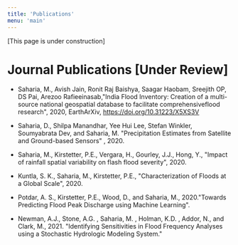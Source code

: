 ```yaml
---
title: 'Publications'
menu: 'main'
---
```


[This page is under construction]

# Journal Publications [Under Review]

- Saharia, M., Avish Jain, Ronit Raj Baishya, Saagar Haobam, Sreejith OP, DS Pai, Arezoo Rafieeinasab,"India Flood Inventory: Creation of a multi-source national geospatial database to facilitate comprehensiveflood research", 2020, EarthArXiv, https://doi.org/10.31223/X5XS3V 

- Saharia, D., Shilpa Manandhar, Yee Hui Lee, Stefan Winkler, Soumyabrata Dev, and Saharia, M. "Precipitation Estimates from Satellite and Ground-based Sensors" , 2020. 

- Saharia, M., Kirstetter, P.E., Vergara, H., Gourley, J.J., Hong, Y., "Impact of rainfall spatial variability on flash flood severity", 2020. 

- Kuntla, S. K., Saharia, M., Kirstetter, P.E., "Characterization of Floods at a Global Scale", 2020. 

- Potdar, A. S., Kirstetter, P.E., Wood, D., and Saharia, M., 2020."Towards Predicting Flood Peak Discharge using Machine Learning". 

- Newman, A.J., Stone, A.G. , Saharia, M. , Holman, K.D. , Addor, N., and Clark, M., 2021. "Identifying Sensitivities in Flood Frequency Analyses using a Stochastic Hydrologic Modeling System." 
